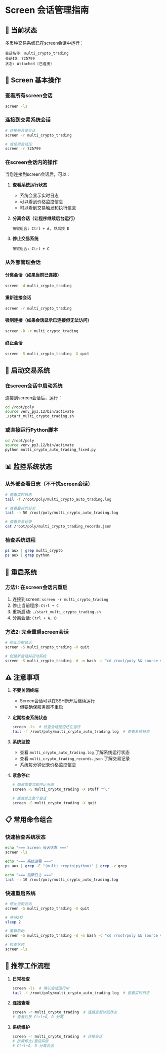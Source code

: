 # Screen 会话管理指南

## 🎯 当前状态
多币种交易系统已在screen会话中运行：

```
会话名称: multi_crypto_trading
会话ID: 725799
状态: Attached (已连接)
```

## 🔧 Screen 基本操作

### 查看所有screen会话
```bash
screen -ls
```

### 连接到交易系统会话
```bash
# 连接到具体会话
screen -r multi_crypto_trading

# 或使用会话ID
screen -r 725799
```

### 在screen会话内的操作
当您连接到screen会话后，可以：

1. **查看系统运行状态**
   - 系统会显示实时日志
   - 可以看到价格监控信息
   - 可以看到交易触发和执行信息

2. **分离会话（让程序继续后台运行）**
   ```
   按键组合: Ctrl + A, 然后按 D
   ```

3. **停止交易系统**
   ```
   按键组合: Ctrl + C
   ```

### 从外部管理会话

#### 分离会话（如果当前已连接）
```bash
screen -d multi_crypto_trading
```

#### 重新连接会话
```bash
screen -r multi_crypto_trading
```

#### 强制连接（如果会话显示已连接但无法访问）
```bash
screen -D -r multi_crypto_trading
```

#### 终止会话
```bash
screen -S multi_crypto_trading -X quit
```

## 🚀 启动交易系统

### 在screen会话中启动系统
连接到screen会话后，运行：

```bash
cd /root/poly
source venv_py3.12/bin/activate
./start_multi_crypto_trading.sh
```

### 或直接运行Python脚本
```bash
cd /root/poly
source venv_py3.12/bin/activate
python multi_crypto_auto_trading_fixed.py
```

## 📊 监控系统状态

### 从外部查看日志（不干扰screen会话）
```bash
# 查看实时日志
tail -f /root/poly/multi_crypto_auto_trading.log

# 查看最近的日志
tail -n 50 /root/poly/multi_crypto_auto_trading.log

# 查看交易记录
cat /root/poly/multi_crypto_trading_records.json
```

### 检查系统进程
```bash
ps aux | grep multi_crypto
ps aux | grep python
```

## 🔄 重启系统

### 方法1: 在screen会话内重启
1. 连接到screen: `screen -r multi_crypto_trading`
2. 停止当前程序: `Ctrl + C`
3. 重新启动: `./start_multi_crypto_trading.sh`
4. 分离会话: `Ctrl + A, D`

### 方法2: 完全重启screen会话
```bash
# 终止当前会话
screen -S multi_crypto_trading -X quit

# 创建新会话并启动系统
screen -S multi_crypto_trading -d -m bash -c "cd /root/poly && source venv_py3.12/bin/activate && python multi_crypto_auto_trading_fixed.py"
```

## ⚠️ 注意事项

1. **不要关闭终端**
   - Screen会话可以在SSH断开后继续运行
   - 但要确保服务器不重启

2. **定期检查系统状态**
   ```bash
   screen -ls  # 检查会话是否还在运行
   tail -f /root/poly/multi_crypto_auto_trading.log  # 查看系统日志
   ```

3. **系统监控**
   - 查看 `multi_crypto_auto_trading.log` 了解系统运行状态
   - 查看 `multi_crypto_trading_records.json` 了解交易记录
   - 系统每分钟记录价格监控信息

4. **紧急停止**
   ```bash
   # 如果需要立即停止系统
   screen -S multi_crypto_trading -X stuff "^C"
   
   # 或者终止整个会话
   screen -S multi_crypto_trading -X quit
   ```

## 📋 常用命令组合

### 快速检查系统状态
```bash
echo "=== Screen 会话状态 ==="
screen -ls

echo "=== 系统进程 ==="
ps aux | grep -E "(multi_crypto|python)" | grep -v grep

echo "=== 最新日志 ==="
tail -n 10 /root/poly/multi_crypto_auto_trading.log
```

### 快速重启系统
```bash
# 停止当前会话
screen -S multi_crypto_trading -X quit

# 等待2秒
sleep 2

# 重新启动
screen -S multi_crypto_trading -d -m bash -c "cd /root/poly && source venv_py3.12/bin/activate && python multi_crypto_auto_trading_fixed.py"

# 检查状态
screen -ls
```

## 🎯 推荐工作流程

1. **日常检查**
   ```bash
   screen -ls  # 确认会话运行中
   tail -f /root/poly/multi_crypto_auto_trading.log  # 查看实时日志
   ```

2. **连接查看**
   ```bash
   screen -r multi_crypto_trading  # 连接查看详细状态
   # 查看后按 Ctrl+A, D 分离
   ```

3. **系统维护**
   ```bash
   screen -r multi_crypto_trading  # 连接会话
   # 按需停止/重启系统
   # Ctrl+A, D 分离会话
   ``` 
